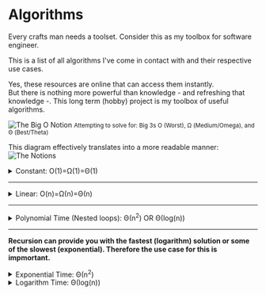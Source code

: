
# Algorithms
Every crafts man needs a toolset. Consider this as my toolbox for software engineer. 

This is a list of all algorithms I've come in contact with and their respective use cases.



Yes, these resources are online that can access them instantly. \
But there is nothing more powerful than knowledge - and refreshing that knowledge -. This long term (hobby) project is my toolbox of useful algorithms.

![](https://videos.teamtreehouse.com/stills/TH-Algorithms-SortingSearching-S1V10-stills-4.jpg?token=620d2c49_46b78aa27073f82593ccf44a8474c75c5d182b83 "The Big O Notion")
<small>Attempting to solve for: Big 3s O (Worst), Ω (Medium/Omega), and Θ (Best/Theta)</small> 


This diagram effectively translates into a more readable manner:
![The Notions](https://miro.medium.com/max/731/1*k7E8_6npsyPkaIEyw37yyQ.png "The Possible Notion")



<details>
<summary>Constant: O(1)=Ω(1)=Θ(1)</summary>

```java
function constant(Array a)
    println(a[1])
end

```

</details>

---
<details>
<summary>Linear: O(n)=Ω(n)=Θ(n)</summary>

```java
function linear(Array a)
    for i = 1:length(a) {
        println(a[i])
    }
end

```

</details>

---
<details>
<summary>Polynomial Time (Nested loops): Θ(n<sup>2</sup>) OR Θ(log(n))</summary>

```java
//Example to access 2D, 3D, 4D objects.
//This will take a long time. Try avoid if possible.
function access(a[][], size) 
    for i = 1:size
        for l = i:size
            println(a[i][l])
        end
    end 
end

```

</details>

---

**Recursion can provide you with the fastest (logarithm) solution or some of the slowest (exponential). Therefore the use case for this is impmortant.**
<details>
<summary>Exponential Time: Θ(n<sup>2</sup>)</summary>

```java
//Not good as you're calling the recusive function twice.
function exponential(val, n) 

    println(val)
    value += 1
    exponential(val, n-1)
    exponential(val, n-1) 
end

```
</details>


<details>
<summary>Logarithm Time: Θ(log(n)) </summary>

```java
// This is good case of recursion. 
// Each time you're spliting the problem into smaller problems.
function logarithm(Array a, String cutoff) 

    if length(a) < cutoff 
        return a
    end

    logarithm(a[1, length(a)/2], cutoff)
    logarithm(a[length(a)/2+1, length(a)-1], cutoff)
end

```
</details>

